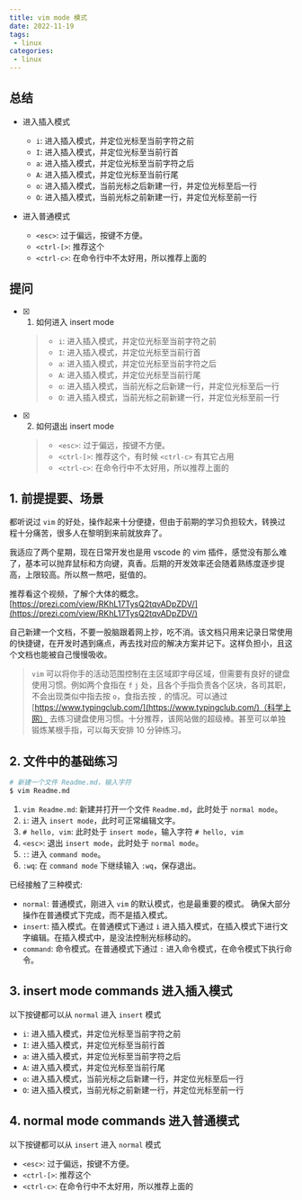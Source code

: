 ```yaml
---
title: vim mode 模式
date: 2022-11-19
tags:
 - linux
categories: 
 - linux
---
```



## 总结
- 进入插入模式
  - `i`: 进入插入模式，并定位光标至当前字符之前
  - `I`: 进入插入模式，并定位光标至当前行首
  - `a`: 进入插入模式，并定位光标至当前字符之后
  - `A`: 进入插入模式，并定位光标至当前行尾
  - `o`: 进入插入模式，当前光标之后新建一行，并定位光标至后一行
  - `O`: 进入插入模式，当前光标之前新建一行，并定位光标至前一行

- 进入普通模式
  - `<esc>`: 过于偏远，按键不方便。
  - `<ctrl-[>`: 推荐这个  
  - `<ctrl-c>`: 在命令行中不太好用，所以推荐上面的



## 提问
- [x] 1. 如何进入 insert mode
    > - `i`: 进入插入模式，并定位光标至当前字符之前
    > - `I`: 进入插入模式，并定位光标至当前行首
    > - `a`: 进入插入模式，并定位光标至当前字符之后
    > - `A`: 进入插入模式，并定位光标至当前行尾
    > - `o`: 进入插入模式，当前光标之后新建一行，并定位光标至后一行
    > - `O`: 进入插入模式，当前光标之前新建一行，并定位光标至前一行
- [x] 2. 如何退出 insert mode
    > - `<esc>`: 过于偏远，按键不方便。    
    > - `<ctrl-[>`: 推荐这个，有时候 `<ctrl-c>` 有其它占用
    > - `<ctrl-c>`: 在命令行中不太好用，所以推荐上面的





## 1. 前提提要、场景
都听说过 `vim` 的好处，操作起来十分便捷，但由于前期的学习负担较大，转换过程十分痛苦，很多人在黎明到来前就放弃了。     

我适应了两个星期，现在日常开发也是用 vscode 的 vim 插件，感觉没有那么难了，基本可以抛弃鼠标和方向键，真香。后期的开发效率还会随着熟练度逐步提高，上限较高。所以熬一熬吧，挺值的。

推荐看这个视频，了解个大体的概念。[https://prezi.com/view/RKhL17TysQ2tqvADpZDV/](https://prezi.com/view/RKhL17TysQ2tqvADpZDV/)

自己新建一个文档，不要一股脑跟着网上抄，吃不消。该文档只用来记录日常使用的快捷键，在开发时遇到痛点，再去找对应的解决方案并记下。这样负担小，且这个文档也能被自己慢慢吸收。

> `vim` 可以将你手的活动范围控制在主区域即字母区域，但需要有良好的键盘使用习惯。例如两个食指在 `f` `j` 处，且各个手指负责各个区块，各司其职，不会出现类似中指去按 `o`，食指去按 `,` 的情况。可以通过 [https://www.typingclub.com/](https://www.typingclub.com/)（科学上网） 去练习键盘使用习惯。十分推荐，该网站做的超级棒。甚至可以单独锻炼某根手指，可以每天安排 10 分钟练习。

## 2. 文件中的基础练习
```bash
# 新建一个文件 Readme.md，输入字符
$ vim Readme.md
```
1. `vim Readme.md`: 新建并打开一个文件 `Readme.md`，此时处于 `normal mode`。
2. `i`: 进入 `insert mode`，此时可正常编辑文字。
3. `# hello, vim`: 此时处于 `insert mode`，输入字符 `# hello, vim`
4. `<esc>`: 退出 `insert mode`，此时处于 `normal mode`。
5. `:`: 进入 `command mode`。
6. `:wq`: 在 `command mode` 下继续输入 `:wq`，保存退出。

已经接触了三种模式:
- `normal`: 普通模式，刚进入 `vim` 的默认模式，也是最重要的模式。 确保大部分操作在普通模式下完成，而不是插入模式。
- `insert`: 插入模式。在普通模式下通过 `i` 进入插入模式，在插入模式下进行文字编辑。在插入模式中，是没法控制光标移动的。
- `command`: 命令模式。在普通模式下通过 `:` 进入命令模式，在命令模式下执行命令。


## 3. insert mode commands 进入插入模式
以下按键都可以从 `normal` 进入 `insert` 模式
- `i`: 进入插入模式，并定位光标至当前字符之前
- `I`: 进入插入模式，并定位光标至当前行首
- `a`: 进入插入模式，并定位光标至当前字符之后
- `A`: 进入插入模式，并定位光标至当前行尾
- `o`: 进入插入模式，当前光标之后新建一行，并定位光标至后一行
- `O`: 进入插入模式，当前光标之前新建一行，并定位光标至前一行



## 4. normal mode commands 进入普通模式
以下按键都可以从 `insert` 进入 `normal` 模式 
- `<esc>`: 过于偏远，按键不方便。
- `<ctrl-[>`: 推荐这个  
- `<ctrl-c>`: 在命令行中不太好用，所以推荐上面的


